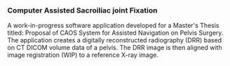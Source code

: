 ### Computer Assisted Sacroiliac joint Fixation

A work-in-progress software application developed for a Master's Thesis titled: Proposal of CAOS System for Assisted Navigation on Pelvis Surgery. The application creates a digitally reconstructed radiography (DRR) based on CT DICOM volume data of a pelvis.
The DRR image is then aligned with image registration (WIP) to a reference X-ray image.
